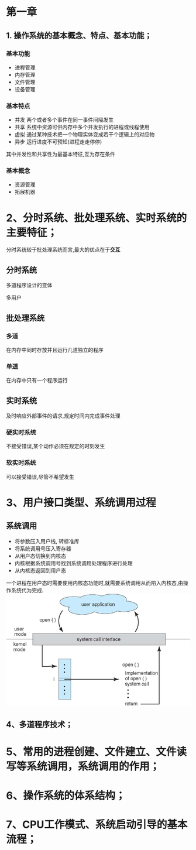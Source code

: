 # 第一章
## 1. 操作系统的基本概念、特点、基本功能；
### 基本功能
- 进程管理
- 内存管理
- 文件管理
- 设备管理
### 基本特点
- 并发  两个或者多个事件在同一事件间隔发生
- 共享  系统中资源可供内存中多个并发执行的进程或线程使用
- 虚拟  通过某种技术把一个物理实体变成若干个逻辑上的对应物
- 异步  运行进度不可预知(进程走走停停)

其中并发性和共享性为最基本特征,互为存在条件
### 基本概念
- 资源管理
- 拓展机器

# 2、分时系统、批处理系统、实时系统的主要特征；

分时系统较于批处理系统而言,最大的优点在于**交互**

## 分时系统
多道程序设计的变体 
 
多用户
## 批处理系统
### 多道
在内存中同时存放并且运行几道独立的程序

### 单道
在内存中只有一个程序运行
## 实时系统
及时响应外部事件的请求,规定时间内完成事件处理

### 硬实时系统
不接受错误,某个动作必须在规定的时刻发生

### 软实时系统
可以接受错误,尽管不希望发生

# 3、用户接口类型、系统调用过程
## 系统调用

- 将参数压入用户栈, 转标准库
- 将系统调用号压入寄存器
- 从用户态切换到内核态
- 内核根据系统调用号找到系统调用处理程序进行处理
- 从内核态返回到用户态

一个进程在用户态时需要使用内核态功能时,就需要系统调用从而陷入内核态,由操作系统代为完成.
![系统调用](pic/系统调用.png)

## 4、多道程序技术；

# 5、常用的进程创建、文件建立、文件读写等系统调用，系统调用的作用；
# 6、操作系统的体系结构；
# 7、CPU工作模式、系统启动引导的基本流程；